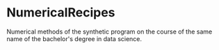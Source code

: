 # NumericalRecipes
Numerical methods of the synthetic program on the course of the same name of the bachelor's degree in data science.
